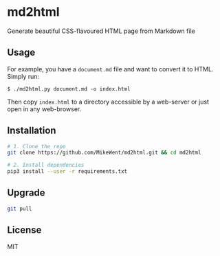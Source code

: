 # md2html

Generate beautiful CSS-flavoured HTML page from Markdown file

## Usage

For example, you have a `document.md` file and want to convert it to HTML. Simply run:

```$ ./md2html.py document.md -o index.html```

Then copy `index.html` to a directory accessible by a web-server or just open in any web-browser.

## Installation

```bash
# 1. Clone the repo
git clone https://github.com/MikeWent/md2html.git && cd md2html

# 2. Install dependencies
pip3 install --user -r requirements.txt
```

## Upgrade

```bash
git pull
```

## License

MIT
